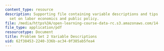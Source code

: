 ```yaml
---
content_type: resource
description: Supporting file containing variable descriptions and tips for a problem
  set on labor economics and public policy.
file: /media/https%3A/open-learning-course-data-rc.s3.amazonaws.com/14-64-labor-economics-and-public-policy-fall-2009/62f384532240336bac340f385ab5fea4_MIT14_64F09_ps2_var.pdf
file_type: application/pdf
resourcetype: Document
title: Problem Set 2 Variable Descriptions
uid: 62f38453-2240-336b-ac34-0f385ab5fea4
---
```

